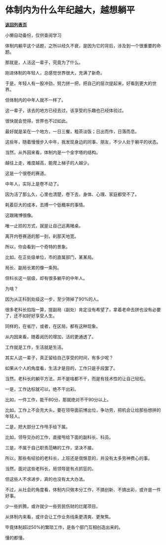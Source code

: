 # 体制内为什么年纪越大，越想躺平

[**返回列表页**](/gzh/费曼的小茶馆)

小懒自动备份，仅供查阅学习

体制内躺平这个话题，之所以经久不衰，是因为它的背后，涉及到一个很重要的命题。

那就是，人活这一辈子，究竟为了什么。

刚进体制的年轻人，总感觉世界很大，充满了新奇。

于是，年轻人有一股冲劲，努力拼一把，把自己的层次提起来，好看到更大的世界。

但体制内的中年人就不一样了。

这一辈子，该去的地方已经去过，该享受的乐趣也已经体验过。

很快就会觉得，世界也不过如此。

最好就是呆在一个地方，一日三餐，粗茶淡饭；日出而作，日落而息。

这些年，随着慢慢步入中年，我发现身边的同事、朋友，不少人处于躺平的状态。

当然，从外因来看，体制内是一个金字塔的结构。

越往上走，难度越高，能爬上梯子的人越少。

这是一个很卷的赛道。

中年人，实际上是卷不动了。

因为活了那么久，心里也清楚，卷下去，身体、心理、家庭都受不了。

耗着巨大的成本，去搏一个低概率的事情。

这跟赌博很像。

唯一止损的方式，就是让自己远离赌桌。

离开内卷赛道的那一刻，刹那天地宽。

所以，你会看到一个奇特的景象。

比如，在正处级单位，市的直属部门，某某局。

局长、副局长累的像一条狗。

但科长这一层级，却有很多躺平的中年人。

为啥？

因为从正科到处级这一步，至少筛掉了90%的人。

很多老科长掐指一算，提副局（副处）肯定没有希望了，拿着老命去拼也没有必要了，还不如好好享受人生。

同样的，在省厅，或者，在区局，都有这种现象。

从内因来看，随着阅历的增加，活的更通透了。

工作就是工作，生活就是生活。

其实人这一辈子，真正留给自己享受的时间，有多少呢？

如果从个人的角度看，生活才是目的，工作只是手段罢了。

当然，老科长的躺平方法，并不是啥都不干，而是有技术性的让自己轻松。

一是，工作达标就可以，绝不干出彩。

比如，一件工作，能干80分，那就绝对不干90分以上。

比如，工作上不会充大头，要在领导面前博出位，争功劳，把机会让给那些想拼的年轻人。

二是，把大部分工作甩手给下属。

比如，领导交办的工作，直接甩给下面的副科长、科员。

三是，不属于自己职责范畴的工作，坚决不接。

所以，那些有经验的老科长，上班还是很惬意的，并没有太多劳神费心的事。

当然，面对这些老科长，局领导是有点抓狂的。

但这些人不求进步，真的也没有太大办法。

不过，从社会的角度看，体制内只做本分工作，不搞创新、不搞出彩，或许是一件好事。

少一些折腾，或许就少一些劳民伤财的烂尾项目。

从体制内来看，或许会让工作业务线条更清爽、更聚焦。

毕竟体制超过50%的繁琐工作，是各个部门互相创造出来的。

懂的都懂。

  

